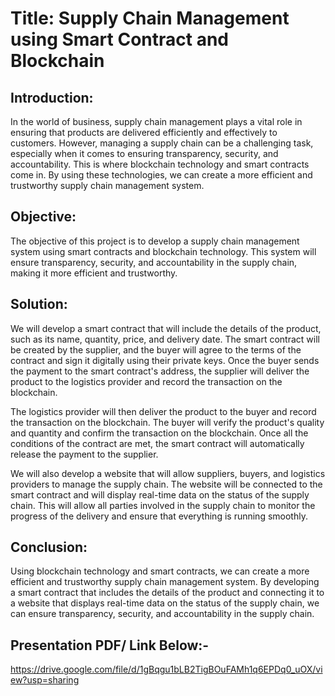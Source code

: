 # Title: Supply Chain Management using Smart Contract and Blockchain

## Introduction:
In the world of business, supply chain management plays a vital role in ensuring that products are delivered efficiently and effectively to customers. However, managing a supply chain can be a challenging task, especially when it comes to ensuring transparency, security, and accountability. This is where blockchain technology and smart contracts come in. By using these technologies, we can create a more efficient and trustworthy supply chain management system.

## Objective:
The objective of this project is to develop a supply chain management system using smart contracts and blockchain technology. This system will ensure transparency, security, and accountability in the supply chain, making it more efficient and trustworthy.

## Solution:
We will develop a smart contract that will include the details of the product, such as its name, quantity, price, and delivery date. The smart contract will be created by the supplier, and the buyer will agree to the terms of the contract and sign it digitally using their private keys. Once the buyer sends the payment to the smart contract's address, the supplier will deliver the product to the logistics provider and record the transaction on the blockchain.

The logistics provider will then deliver the product to the buyer and record the transaction on the blockchain. The buyer will verify the product's quality and quantity and confirm the transaction on the blockchain. Once all the conditions of the contract are met, the smart contract will automatically release the payment to the supplier.

We will also develop a website that will allow suppliers, buyers, and logistics providers to manage the supply chain. The website will be connected to the smart contract and will display real-time data on the status of the supply chain. This will allow all parties involved in the supply chain to monitor the progress of the delivery and ensure that everything is running smoothly.

## Conclusion:
Using blockchain technology and smart contracts, we can create a more efficient and trustworthy supply chain management system. By developing a smart contract that includes the details of the product and connecting it to a website that displays real-time data on the status of the supply chain, we can ensure transparency, security, and accountability in the supply chain.


## Presentation PDF/ Link Below:-

https://drive.google.com/file/d/1gBqgu1bLB2TigBOuFAMh1q6EPDq0_uOX/view?usp=sharing
